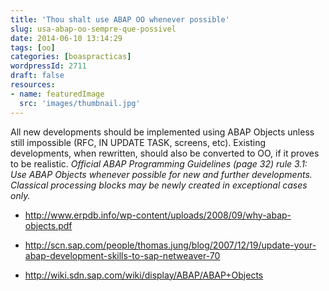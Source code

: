 ```yaml
---
title: 'Thou shalt use ABAP OO whenever possible'
slug: usa-abap-oo-sempre-que-possivel
date: 2014-06-10 13:14:29
tags: [oo]
categories: [boaspracticas]
wordpressId: 2711
draft: false
resources:
- name: featuredImage
  src: 'images/thumbnail.jpg'
---
```

All new developments should be implemented using ABAP Objects unless still impossible (RFC, IN UPDATE TASK, screens, etc).
Existing developments, when rewritten, should also be converted to OO, if it proves to be realistic.
_Official ABAP Programming Guidelines (page 32) rule 3.1: Use ABAP Objects whenever possible for new and further developments. Classical processing blocks may be newly created in exceptional cases only._

  * http://www.erpdb.info/wp-content/uploads/2008/09/why-abap-objects.pdf

  * http://scn.sap.com/people/thomas.jung/blog/2007/12/19/update-your-abap-development-skills-to-sap-netweaver-70

  * http://wiki.sdn.sap.com/wiki/display/ABAP/ABAP+Objects
